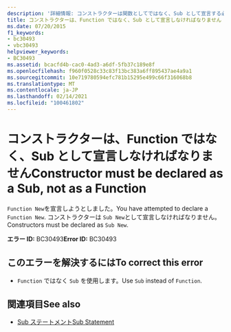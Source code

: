 ```yaml
---
description: '詳細情報: コンストラクターは関数としてではなく、Sub として宣言する必要があります'
title: コンストラクターは、Function ではなく、Sub として宣言しなければなりません
ms.date: 07/20/2015
f1_keywords:
- bc30493
- vbc30493
helpviewer_keywords:
- BC30493
ms.assetid: bcacfd4b-cac0-4ad3-a6df-5fb37c189e8f
ms.openlocfilehash: f960f0528c33c83f13bc383a6ff895437ae4a9a1
ms.sourcegitcommit: 10e719780594efc781b15295e499c66f316068b8
ms.translationtype: MT
ms.contentlocale: ja-JP
ms.lasthandoff: 02/14/2021
ms.locfileid: "100461802"
---
```

# <a name="constructor-must-be-declared-as-a-sub-not-as-a-function"></a><span data-ttu-id="1c37a-103">コンストラクターは、Function ではなく、Sub として宣言しなければなりません</span><span class="sxs-lookup"><span data-stu-id="1c37a-103">Constructor must be declared as a Sub, not as a Function</span></span>

<span data-ttu-id="1c37a-104">`Function New`を宣言しようとしました。</span><span class="sxs-lookup"><span data-stu-id="1c37a-104">You have attempted to declare a `Function New`.</span></span> <span data-ttu-id="1c37a-105">コンストラクターは `Sub New`として宣言しなければなりません。</span><span class="sxs-lookup"><span data-stu-id="1c37a-105">Constructors must be declared as `Sub New`.</span></span>  
  
 <span data-ttu-id="1c37a-106">**エラー ID:** BC30493</span><span class="sxs-lookup"><span data-stu-id="1c37a-106">**Error ID:** BC30493</span></span>  
  
## <a name="to-correct-this-error"></a><span data-ttu-id="1c37a-107">このエラーを解決するには</span><span class="sxs-lookup"><span data-stu-id="1c37a-107">To correct this error</span></span>  
  
- <span data-ttu-id="1c37a-108">`Function` ではなく `Sub` を使用します。</span><span class="sxs-lookup"><span data-stu-id="1c37a-108">Use `Sub` instead of `Function`.</span></span>  
  
## <a name="see-also"></a><span data-ttu-id="1c37a-109">関連項目</span><span class="sxs-lookup"><span data-stu-id="1c37a-109">See also</span></span>

- [<span data-ttu-id="1c37a-110">Sub ステートメント</span><span class="sxs-lookup"><span data-stu-id="1c37a-110">Sub Statement</span></span>](../language-reference/statements/sub-statement.md)
